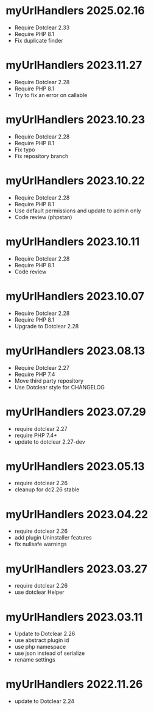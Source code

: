 myUrlHandlers 2025.02.16
===========================================================
* Require Dotclear 2.33
* Require PHP 8.1
* Fix duplicate finder

myUrlHandlers 2023.11.27
===========================================================
* Require Dotclear 2.28
* Require PHP 8.1
* Try to fix an error on callable

myUrlHandlers 2023.10.23
===========================================================
* Require Dotclear 2.28
* Require PHP 8.1
* Fix typo
* Fix repository branch

myUrlHandlers 2023.10.22
===========================================================
* Require Dotclear 2.28
* Require PHP 8.1
* Use default permissions and update to admin only
* Code review (phpstan)

myUrlHandlers 2023.10.11
===========================================================
* Require Dotclear 2.28
* Require PHP 8.1
* Code review

myUrlHandlers 2023.10.07
===========================================================
* Require Dotclear 2.28
* Require PHP 8.1
* Upgrade to Dotclear 2.28

myUrlHandlers 2023.08.13
===========================================================
* Require Dotclear 2.27
* Require PHP 7.4
* Move third party repository
* Use Dotclear style for CHANGELOG

myUrlHandlers 2023.07.29
===========================================================
* require dotclear 2.27
* require PHP 7.4+
* update to dotclear 2.27-dev

myUrlHandlers 2023.05.13
===========================================================
* require dotclear 2.26
* cleanup for dc2.26 stable

myUrlHandlers 2023.04.22
===========================================================
* require dotclear 2.26
* add plugin Uninstaller features
* fix nullsafe warnings

myUrlHandlers 2023.03.27
===========================================================
* require dotclear 2.26
* use dotclear Helper

myUrlHandlers 2023.03.11
===========================================================
* Update to Dotclear 2.26
* use abstract plugin id
* use php namespace
* use json instead of serialize
* rename settings

myUrlHandlers 2022.11.26
===========================================================
* update to Dotclear 2.24